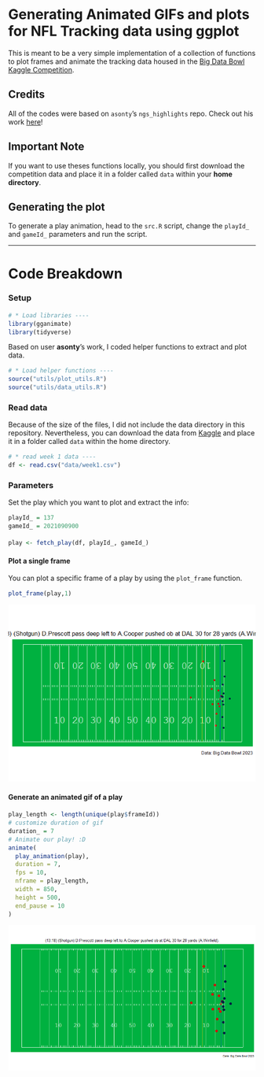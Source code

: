 Generating Animated GIFs and plots for NFL Tracking data using ggplot
================

This is meant to be a very simple implementation of a collection of
functions to plot frames and animate the tracking data housed in the
[Big Data Bowl Kaggle
Competition](https://www.kaggle.com/competitions/nfl-big-data-bowl-2023/data).

## Credits

All of the codes were based on `asonty`’s `ngs_highlights` repo. Check
out his work [here](https://github.com/asonty/ngs_highlights)!

## Important Note

If you want to use theses functions locally, you should first download
the competition data and place it in a folder called `data` within your
**home directory**.

## Generating the plot

To generate a play animation, head to the `src.R` script, change the
`playId_` and `gameId_` parameters and run the script.

------------------------------------------------------------------------

# Code Breakdown

### Setup

``` r
# * Load libraries ----
library(gganimate)
library(tidyverse)
```

Based on user **asonty**’s work, I coded helper functions to extract and
plot data.

``` r
# * Load helper functions ---- 
source("utils/plot_utils.R")
source("utils/data_utils.R")
```

### Read data

Because of the size of the files, I did not include the data directory
in this repository. Nevertheless, you can download the data from
[Kaggle](https://www.kaggle.com/competitions/nfl-big-data-bowl-2023/data)
and place it in a folder called `data` within the home directory.

``` r
# * read week 1 data ----
df <- read.csv("data/week1.csv")
```

### Parameters

Set the play which you want to plot and extract the info:

``` r
playId_ = 137
gameId_ = 2021090900

play <- fetch_play(df, playId_, gameId_)
```

#### Plot a single frame

You can plot a specific frame of a play by using the `plot_frame`
function.

``` r
plot_frame(play,1)
```

![](README_files/figure-gfm/unnamed-chunk-5-1.png)<!-- -->

#### Generate an animated gif of a play

``` r
play_length <- length(unique(play$frameId))
# customize duration of gif
duration_ = 7
# Animate our play! :D
animate(
  play_animation(play),
  duration = 7,
  fps = 10, 
  nframe = play_length,
  width = 850,
  height = 500,
  end_pause = 10
)
```

![](README_files/figure-gfm/unnamed-chunk-6-1.gif)<!-- -->
